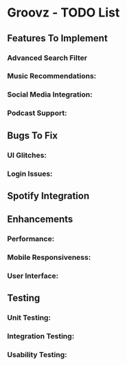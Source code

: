 # Groovz - TODO List

## **Features To Implement**

### **Advanced Search Filter**

### **Music Recommendations:** 

### **Social Media Integration:**

### **Podcast Support:** 

## **Bugs To Fix**

### **UI Glitches:** 

### **Login Issues:** 

## **Spotify Integration**

## **Enhancements**

### **Performance:** 

### **Mobile Responsiveness:**

### **User Interface:** 

## **Testing**

### **Unit Testing:** 

### **Integration Testing:** 

### **Usability Testing:**